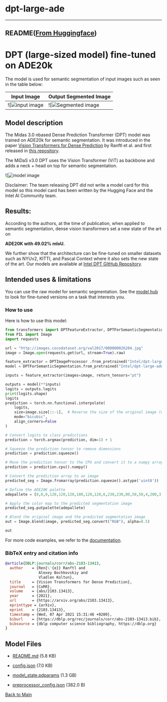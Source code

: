 
# dpt-large-ade
---


## README([From Huggingface](https://huggingface.co/Intel/dpt-large-ade))



# DPT (large-sized model) fine-tuned on ADE20k

The model is used for semantic segmentation of input images such as seen in the table below:


| Input Image | Output Segmented Image | 
| --- | --- | 
| ![![input image](https://cdn-uploads.huggingface.co/production/uploads/641bd18baebaa27e0753f2c9/cG0alacJ4MeSL18CneD2u.png) | ![![Segmented image](https://cdn-uploads.huggingface.co/production/uploads/641bd18baebaa27e0753f2c9/G3g6Bsuti60-bCYzgbt5o.png)| 

## Model description

The Midas 3.0 nbased Dense Prediction Transformer (DPT) model was trained on ADE20k for semantic segmentation. It was introduced in the paper 
[Vision Transformers for Dense Prediction](https://arxiv.org/abs/2103.13413) by Ranftl et al. and first released in [this repository](https://github.com/isl-org/DPT). 


The MiDaS v3.0 DPT uses the Vision Transformer (ViT) as backbone and adds a neck + head on top for semantic segmentation.

![![model image](https://huggingface.co/datasets/huggingface/documentation-images/resolve/main/dpt_architecture.jpg)

Disclaimer: The team releasing DPT did not write a model card for this model so this model card has been written by the Hugging Face and the Intel AI Community team.


## Results:
According to the authors, at the time of publication, when applied to semantic segmentation, dense vision transformers set a new state of the art on 

**ADE20K with 49.02% mIoU.**

We further show that the architecture can be fine-tuned on smaller datasets such as NYUv2, KITTI, and Pascal Context where it also sets the new state of the art. Our models are available at
[Intel DPT GItHub Repository](https://github.com/intel-isl/DPT).

## Intended uses & limitations

You can use the raw model for semantic segmentation. See the [model hub](https://huggingface.co/models?search=dpt) to look for
fine-tuned versions on a task that interests you.

### How to use

Here is how to use this model:

```python
from transformers import DPTFeatureExtractor, DPTForSemanticSegmentation
from PIL import Image
import requests

url = "http://images.cocodataset.org/val2017/000000026204.jpg"
image = Image.open(requests.get(url, stream=True).raw)

feature_extractor = DPTImageProcessor .from_pretrained("Intel/dpt-large-ade")
model = DPTForSemanticSegmentation.from_pretrained("Intel/dpt-large-ade")

inputs = feature_extractor(images=image, return_tensors="pt")

outputs = model(**inputs)
logits = outputs.logits
print(logits.shape)
logits
prediction = torch.nn.functional.interpolate(
    logits,
    size=image.size[::-1],  # Reverse the size of the original image (width, height)
    mode="bicubic",
    align_corners=False
)

# Convert logits to class predictions
prediction = torch.argmax(prediction, dim=1) + 1

# Squeeze the prediction tensor to remove dimensions
prediction = prediction.squeeze()

# Move the prediction tensor to the CPU and convert it to a numpy array
prediction = prediction.cpu().numpy()

# Convert the prediction array to an image
predicted_seg = Image.fromarray(prediction.squeeze().astype('uint8'))

# Define the ADE20K palette
adepallete = [0,0,0,120,120,120,180,120,120,6,230,230,80,50,50,4,200,3,120,120,80,140,140,140,204,5,255,230,230,230,4,250,7,224,5,255,235,255,7,150,5,61,120,120,70,8,255,51,255,6,82,143,255,140,204,255,4,255,51,7,204,70,3,0,102,200,61,230,250,255,6,51,11,102,255,255,7,71,255,9,224,9,7,230,220,220,220,255,9,92,112,9,255,8,255,214,7,255,224,255,184,6,10,255,71,255,41,10,7,255,255,224,255,8,102,8,255,255,61,6,255,194,7,255,122,8,0,255,20,255,8,41,255,5,153,6,51,255,235,12,255,160,150,20,0,163,255,140,140,140,250,10,15,20,255,0,31,255,0,255,31,0,255,224,0,153,255,0,0,0,255,255,71,0,0,235,255,0,173,255,31,0,255,11,200,200,255,82,0,0,255,245,0,61,255,0,255,112,0,255,133,255,0,0,255,163,0,255,102,0,194,255,0,0,143,255,51,255,0,0,82,255,0,255,41,0,255,173,10,0,255,173,255,0,0,255,153,255,92,0,255,0,255,255,0,245,255,0,102,255,173,0,255,0,20,255,184,184,0,31,255,0,255,61,0,71,255,255,0,204,0,255,194,0,255,82,0,10,255,0,112,255,51,0,255,0,194,255,0,122,255,0,255,163,255,153,0,0,255,10,255,112,0,143,255,0,82,0,255,163,255,0,255,235,0,8,184,170,133,0,255,0,255,92,184,0,255,255,0,31,0,184,255,0,214,255,255,0,112,92,255,0,0,224,255,112,224,255,70,184,160,163,0,255,153,0,255,71,255,0,255,0,163,255,204,0,255,0,143,0,255,235,133,255,0,255,0,235,245,0,255,255,0,122,255,245,0,10,190,212,214,255,0,0,204,255,20,0,255,255,255,0,0,153,255,0,41,255,0,255,204,41,0,255,41,255,0,173,0,255,0,245,255,71,0,255,122,0,255,0,255,184,0,92,255,184,255,0,0,133,255,255,214,0,25,194,194,102,255,0,92,0,255]

# Apply the color map to the predicted segmentation image
predicted_seg.putpalette(adepallete)

# Blend the original image and the predicted segmentation image
out = Image.blend(image, predicted_seg.convert("RGB"), alpha=0.5)

out
```

For more code examples, we refer to the [documentation](https://huggingface.co/docs/transformers/master/en/model_doc/dpt).

### BibTeX entry and citation info

```bibtex
@article{DBLP:journals/corr/abs-2103-13413,
  author    = {Ren{\'{e}} Ranftl and
               Alexey Bochkovskiy and
               Vladlen Koltun},
  title     = {Vision Transformers for Dense Prediction},
  journal   = {CoRR},
  volume    = {abs/2103.13413},
  year      = {2021},
  url       = {https://arxiv.org/abs/2103.13413},
  eprinttype = {arXiv},
  eprint    = {2103.13413},
  timestamp = {Wed, 07 Apr 2021 15:31:46 +0200},
  biburl    = {https://dblp.org/rec/journals/corr/abs-2103-13413.bib},
  bibsource = {dblp computer science bibliography, https://dblp.org}
}
```



## Model Files

- [README.md](https://paddlenlp.bj.bcebos.com/models/community/Intel/dpt-large-ade/README.md) (5.8 KB)

- [config.json](https://paddlenlp.bj.bcebos.com/models/community/Intel/dpt-large-ade/config.json) (7.0 KB)

- [model_state.pdparams](https://paddlenlp.bj.bcebos.com/models/community/Intel/dpt-large-ade/model_state.pdparams) (1.3 GB)

- [preprocessor_config.json](https://paddlenlp.bj.bcebos.com/models/community/Intel/dpt-large-ade/preprocessor_config.json) (382.0 B)


[Back to Main](../../)